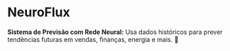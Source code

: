 # NeuroFlux
**Sistema de Previsão com Rede Neural:** Usa dados históricos para prever tendências futuras em vendas, finanças, energia e mais. 🚀
